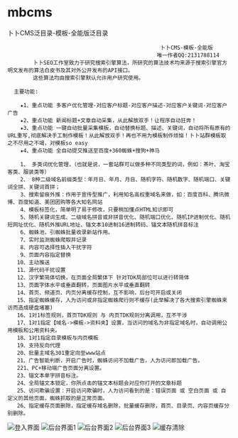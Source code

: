 # mbcms
 卜卜CMS泛目录-模板-全能版泛目录
 

                                                    卜卜CMS-模板-全能版
                                                   唯一作者QQ:2131788114
            卜卜SEO工作室致力于研究搜索引擎算法，所研究的算法技术均来源于搜索引擎官方明文发布的算法白皮书及其对外公开发布的API接口。
            这些算法均由搜索引擎默认允许用户研究使用。

      主要功能:

        ★1、重点功能 多客户优化管理-对应客户标题-对应客户描述-对应客户关键词-对应客户广告
        ★2、重点功能 新闻标题+文章自动采集，从此解放双手！让程序自动狂奔！
        ★3、重点功能 一键自动批量采集模板，自动替换标题、描述、关键词，自动将所有原有的URL重写,彻底解决手工制作模板！从此解放双手！再也不用为模板制作烦恼！卜卜站群模板取之不尽用之不竭，对模板so easy
        ★4、重点功能 全自动提交推送至百度+360蜘蛛+搜狗+神马

        1、 多类词优化管理，（也就是说，一套站群可以做多种不同类型的词，例如：茶叶、淘宝客类、服装类等）
        2、 8种二级域名前缀类型：年月日、年月、月日、随机字符、随机数字、随机端口、关键词全拼、关键词首拼；
        3、搜索留痕外推：作用于宣传型推广，利用知名高权重域名来做，如：百度百科、腾讯微博、百度知道、美团团购等各大知名网站
        4、模板标签化，简单明了易于修改，只要稍加懂点HTML知识即可
        5、随机关键词生成、二级域名拼音或非拼音优化、随机端口优化、随机IP进制优化、随机短网址优化、随机外推URL地址、锚文本10进制16进制转码、锚文本随机拼音标注
        6、蜘蛛池，引蜘蛛批量收录新站作用。
        7、实时监测蜘蛛爬取并记录 
        8、内容可选择性插入干扰字符
        9、页面内容指定替换
       10、主动推送
       11、源代码干扰设置
       12、汉字繁简体切换，在页面全局繁体下 针对TDK局部位可以进行转简体
       13、页面字体水平或垂直翻转，页面图片水平或垂直翻转
       14、首页、频道页、内页分离缓存控制，互不影响，后台可开启或关闭
       15、指定蜘蛛缓存，人为访问或非指定蜘蛛爬行则不缓存(此举解决了各大搜索引擎蜘蛛来访而造成硬盘堵塞)
       16、1对1标签规则，首页TDK规则 与 内页TDK规则分离调用，互不干涉
       17、1对1指定【域名->模板->资料夹】设置，当访问的域名为非指定域名时，自动调用公用模板和公用资料夹。
       18、1对1指定目录模板与内页模板
       19、支持反向代理
       20、批量主域名301重定向至www站点
       21、广告智能判断，开启广告时，蜘蛛访问不加载广告，人为访问即加载广告。
       221、PC+移动端广告页面分离设置。
       23、锚文本单字拼音标注。
       24、全局锚文本锁定，你所点击的锚文本标题会对应你打开的文章标题 
       25、访问欺骗设置：开启访问欺骗时，人为访问看到的是：错误页面 或 空白页面 或 自定义的其他页面，蜘蛛抓取的是正常页面。
       26、指定缓存页面删除，指定缓存域名删除，批量缓存删除，首页、目录页、内容页缓存分别删除。
![登入界面](https://github.com/luobocms/mbcms/assets/175247970/0a1f4254-1bd6-4029-ab55-0010557eb3c1)
![后台界面1](https://github.com/luobocms/mbcms/assets/175247970/4a60e9f3-1bc9-4cd8-9833-ffb780d1b6c1)
![后台界面2](https://github.com/luobocms/mbcms/assets/175247970/12df1d7a-9aa5-4045-8aaa-6f4dcd2f8f27)
![后台界面3](https://github.com/luobocms/mbcms/assets/175247970/b02c2ae2-9098-48f7-9a23-0e9c2df72e14)
![缓存清除](https://github.com/luobocms/mbcms/assets/175247970/75b04e3e-bb93-47f6-9156-2faa94839022)

